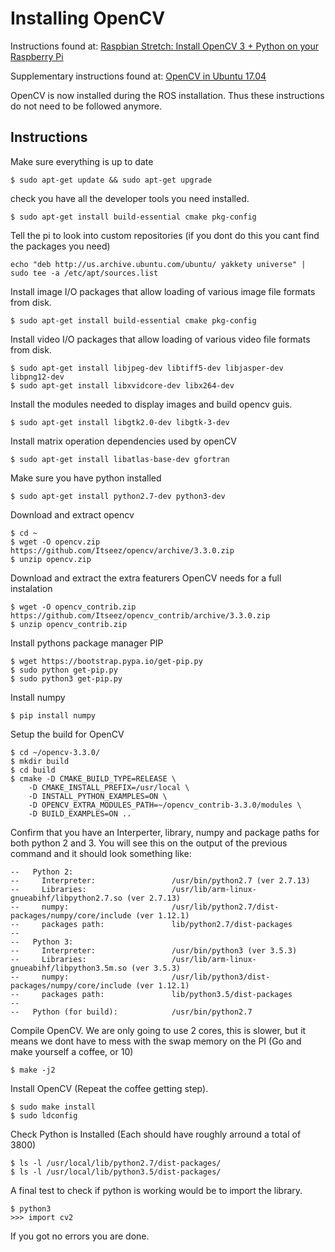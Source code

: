 # Installing OpenCV

Instructions found at: [Raspbian Stretch: Install OpenCV 3 + Python on your Raspberry Pi](https://www.pyimagesearch.com/2017/09/04/raspbian-stretch-install-opencv-3-python-on-your-raspberry-pi/)

Supplementary instructions found at: [OpenCV in Ubuntu 17.04](https://stackoverflow.com/questions/43484357/opencv-in-ubuntu-17-04/44488374#44488374)

OpenCV is now installed during the ROS installation. Thus these instructions do not need to be followed anymore.

## Instructions

Make sure everything is up to date
```
$ sudo apt-get update && sudo apt-get upgrade
```

check you have all the developer tools you need installed.
```
$ sudo apt-get install build-essential cmake pkg-config
```

Tell the pi to look into custom repositories (if you dont do this you cant find the packages you need)
```
echo "deb http://us.archive.ubuntu.com/ubuntu/ yakkety universe" | sudo tee -a /etc/apt/sources.list
```

Install image I/O packages that allow loading of various image file formats from disk.
```
$ sudo apt-get install build-essential cmake pkg-config
```

Install video I/O packages that allow loading of various video file formats from disk.
```
$ sudo apt-get install libjpeg-dev libtiff5-dev libjasper-dev libpng12-dev
$ sudo apt-get install libxvidcore-dev libx264-dev
```

Install the modules needed to display images and build opencv guis.
```
$ sudo apt-get install libgtk2.0-dev libgtk-3-dev
```

Install matrix operation dependencies used by openCV
```
$ sudo apt-get install libatlas-base-dev gfortran
```

Make sure you have python installed
```
$ sudo apt-get install python2.7-dev python3-dev
```

Download and extract opencv
```
$ cd ~
$ wget -O opencv.zip https://github.com/Itseez/opencv/archive/3.3.0.zip
$ unzip opencv.zip
```

Download and extract the extra featurers OpenCV needs for a full instalation
```
$ wget -O opencv_contrib.zip https://github.com/Itseez/opencv_contrib/archive/3.3.0.zip
$ unzip opencv_contrib.zip
```


Install pythons package manager PIP
```
$ wget https://bootstrap.pypa.io/get-pip.py
$ sudo python get-pip.py
$ sudo python3 get-pip.py
```

Install numpy
```
$ pip install numpy
```

Setup the build for OpenCV
```
$ cd ~/opencv-3.3.0/
$ mkdir build
$ cd build
$ cmake -D CMAKE_BUILD_TYPE=RELEASE \
    -D CMAKE_INSTALL_PREFIX=/usr/local \
    -D INSTALL_PYTHON_EXAMPLES=ON \
    -D OPENCV_EXTRA_MODULES_PATH=~/opencv_contrib-3.3.0/modules \
    -D BUILD_EXAMPLES=ON ..
```

Confirm that you have an Interperter, library, numpy and package paths for both python 2 and 3. You will see this on the output of the previous command and it should look something like:
```
--   Python 2:
--     Interpreter:                 /usr/bin/python2.7 (ver 2.7.13)
--     Libraries:                   /usr/lib/arm-linux-gnueabihf/libpython2.7.so (ver 2.7.13)
--     numpy:                       /usr/lib/python2.7/dist-packages/numpy/core/include (ver 1.12.1)
--     packages path:               lib/python2.7/dist-packages
--
--   Python 3:
--     Interpreter:                 /usr/bin/python3 (ver 3.5.3)
--     Libraries:                   /usr/lib/arm-linux-gnueabihf/libpython3.5m.so (ver 3.5.3)
--     numpy:                       /usr/lib/python3/dist-packages/numpy/core/include (ver 1.12.1)
--     packages path:               lib/python3.5/dist-packages
--
--   Python (for build):            /usr/bin/python2.7
```

Compile OpenCV. We are only going to use 2 cores, this is slower, but it means we dont have to mess with the swap memory on the PI (Go and make yourself a coffee, or 10)
```
$ make -j2
```

Install OpenCV (Repeat the coffee getting step).
```
$ sudo make install
$ sudo ldconfig
```

Check Python is Installed (Each should have roughly arround a total of 3800)
```
$ ls -l /usr/local/lib/python2.7/dist-packages/
$ ls -l /usr/local/lib/python3.5/dist-packages/
```

A final test to check if python is working would be to import the library.
```
$ python3
>>> import cv2
```

If you got no errors you are done.








